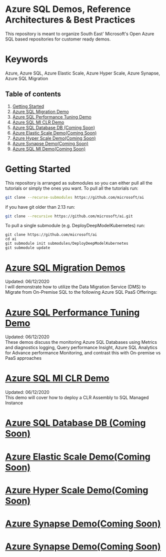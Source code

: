 # Azure SQL Demos, Reference Architectures & Best Practices

This repository is meant to organize South East' Microsoft's Open Azure SQL based repositories for customer ready demos.

# Keywords
Azure, Azure SQL, Azure Elastic Scale, Azure Hyper Scale, Azure Synapse, Azure SQL Migration

## Table of contents
1. [Getting Started](#Getting-Started)
2. [Azure SQL Migration Demo](#azsqlmigrationdemo)
3. [Azure SQL Performance Tuning Demo](#azsqlperformancedemo)
4. [Azure SQL MI CLR Demo](#azsqlmiclrdemo)
3. [Azure SQL Database DB (Coming Soon)](#azsqldbdemo)
4. [Azure Elastic Scale Demo(Coming Soon)](#azelasticscaledemo)
5. [Azure Hyper Scale Demo(Coming Soon)](#azhyperscaledemo)
6. [Azure Synapse Demo(Coming Soon)](#azsynapsedemo)
7. [Azure SQL MI Demo(Coming Soon)](#azssqlmidemo)



# Getting Started <a name="Getting-Started"></a>
This repository is arranged as submodules so you can either pull all the tutorials or simply the ones you want. 
To pull all the tutorials run:


```bash
git clone --recurse-submodules https://github.com/microsoft/ai
```

if you have git older than 2.13 run:

```bash
git clone --recursive https://github.com/microsoft/ai.git
```

To pull a single submodule (e.g. DeployDeepModelKubernetes) run:
```
git clone https://github.com/microsoft/ai
cd ai
git submodule init submodules/DeployDeepModelKubernetes
git submodule update
```

# [Azure SQL Migration Demos](./azsql-migration-demos)<a name="azsqlmigrationdemo"></a>
Updated: 06/12/2020 <br>
I will demonstrate how to utilize the Data Migration Service (DMS) to Migrate from On-Premise SQL to the following Azure SQL PaaS Offerings:  

# [Azure SQL Performance Tuning Demo](./azssql-performance-tuning-demos)<a name="azsqlperformancedemo"></a>
Updated: 06/12/2020 <br>
These demos discuss the monitoring Azure SQL Databases using Metrics and diagnostics logging, Query performance Insight, Azure SQL Analytics for Advance performance Monitoring, and contrast this with On-premise vs PaaS approaches 

# [Azure SQL MI CLR Demo](./azsqlmi-clr-demo)<a name="azsqlmiclrdemo"></a>
Updated: 06/12/2020 <br>
This demo will cover how to deploy a CLR Assembly to SQL Managed Instance

# [Azure SQL Database DB (Coming Soon)](./azsql-migration-demos)<a name="azsqldbdemo"></a>

# [Azure Elastic Scale Demo(Coming Soon)](./azsql-migration-demos)<a name="azelasticscaledemo"></a>

# [Azure Hyper Scale Demo(Coming Soon)](./azsql-migration-demos)<a name="azhyperscaledemo"></a>

# [Azure Synapse Demo(Coming Soon)](./azsql-migration-demos)<a name="azsynapsedemo"></a>


# [Azure Synapse Demo(Coming Soon)](./azsql-migration-demos)<a name="azsynapsedemo"></a>
